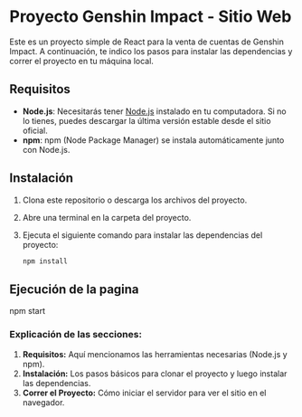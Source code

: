 # Proyecto Genshin Impact - Sitio Web

Este es un proyecto simple de React para la venta de cuentas de Genshin Impact. A continuación, te indico los pasos para instalar las dependencias y correr el proyecto en tu máquina local.

## Requisitos

- **Node.js**: Necesitarás tener [Node.js](https://nodejs.org/) instalado en tu computadora. Si no lo tienes, puedes descargar la última versión estable desde el sitio oficial.
- **npm**: npm (Node Package Manager) se instala automáticamente junto con Node.js.

## Instalación

1. Clona este repositorio o descarga los archivos del proyecto.
2. Abre una terminal en la carpeta del proyecto.
3. Ejecuta el siguiente comando para instalar las dependencias del proyecto:

   ```bash
   npm install

## Ejecución de la pagina

npm start


### Explicación de las secciones:
1. **Requisitos:** Aquí mencionamos las herramientas necesarias (Node.js y npm).
2. **Instalación:** Los pasos básicos para clonar el proyecto y luego instalar las dependencias.
3. **Correr el Proyecto:** Cómo iniciar el servidor para ver el sitio en el navegador.




